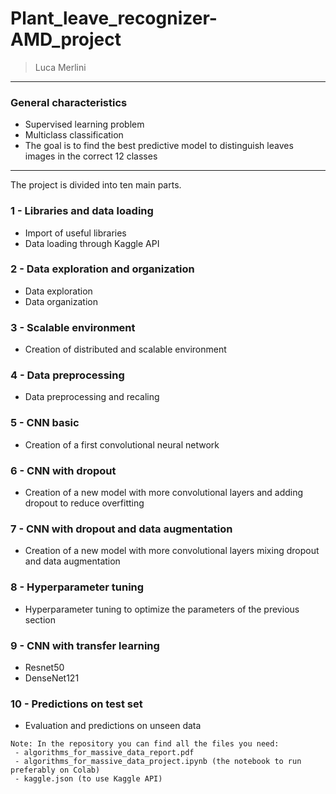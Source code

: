 # Plant_leave_recognizer-AMD_project
> Luca Merlini
***
### General characteristics
  - Supervised learning problem
  - Multiclass classification
  - The goal is to find the best predictive model to distinguish leaves images in the correct 12 classes
***
The project is divided into ten main parts.
### 1 - Libraries and data loading
  - Import of useful libraries
  - Data loading through Kaggle API
### 2 - Data exploration and organization
  - Data exploration
  - Data organization
### 3 - Scalable environment
  - Creation of distributed and scalable environment
### 4 - Data preprocessing
  - Data preprocessing and recaling 
### 5 - CNN basic
  - Creation of a first convolutional neural network
### 6 - CNN with dropout
  - Creation of a new model with more convolutional layers and adding dropout to reduce overfitting
### 7 - CNN with dropout and data augmentation
  - Creation of a new model with more convolutional layers mixing dropout and data augmentation 
### 8 - Hyperparameter tuning
  - Hyperparameter tuning to optimize the parameters of the previous section
### 9 - CNN with transfer learning
  - Resnet50
  - DenseNet121
### 10 - Predictions on test set
  - Evaluation and predictions on unseen data

 ```{note}
Note: In the repository you can find all the files you need:
  - algorithms_for_massive_data_report.pdf
  - algorithms_for_massive_data_project.ipynb (the notebook to run preferably on Colab)
  - kaggle.json (to use Kaggle API)
```
